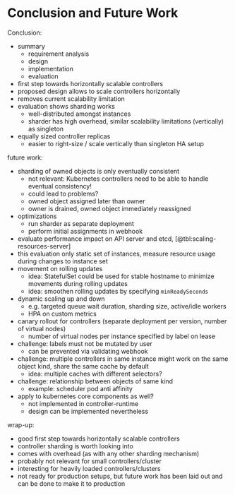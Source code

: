 # Conclusion and Future Work

Conclusion:

- summary
  - requirement analysis
  - design
  - implementation
  - evaluation
- first step towards horizontally scalable controllers
- proposed design allows to scale controllers horizontally
- removes current scalability limitation
- evaluation shows sharding works
  - well-distributed amongst instances
  - sharder has high overhead, similar scalability limitations (vertically) as singleton
- equally sized controller replicas
  - easier to right-size / scale vertically than singleton HA setup

future work:

- sharding of owned objects is only eventually consistent
  - not relevant: Kubernetes controllers need to be able to handle eventual consistency!
  - could lead to problems?
  - owned object assigned later than owner
  - owner is drained, owned object immediately reassigned
- optimizations
  - run sharder as separate deployment
  - perform initial assignments in webhook
- evaluate performance impact on API server and etcd, [@tbl:scaling-resources-server]
- this evaluation only static set of instances, measure resource usage during changes to instance set
- movement on rolling updates
  - idea: StatefulSet could be used for stable hostname to minimize movements during rolling updates
  - idea: smoothen rolling updates by specifying `minReadySeconds`
- dynamic scaling up and down
  - e.g. targeted queue wait duration, sharding size, active/idle workers
  - HPA on custom metrics
- canary rollout for controllers (separate deployment per version, number of virtual nodes)
  - number of virtual nodes per instance specified by label on lease
- challenge: labels must not be mutated by user
  - can be prevented via validating webhook
- challenge: multiple controllers in same instance might work on the same object kind, share the same cache by default
  - idea: multiple caches with different selectors?
- challenge: relationship between objects of same kind
  - example: scheduler pod anti affinity
- apply to kubernetes core components as well?
  - not implemented in controller-runtime
  - design can be implemented nevertheless

wrap-up:

- good first step towards horizontally scalable controllers
- controller sharding is worth looking into
- comes with overhead (as with any other sharding mechanism)
- probably not relevant for small controllers/cluster
- interesting for heavily loaded controllers/clusters
- not ready for production setups, but future work has been laid out and can be done to make it to production
